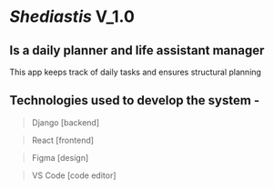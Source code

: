 # _Shediastis_ V_1.0
## Is a daily planner and life assistant manager


This app keeps track of daily tasks and ensures structural planning


## Technologies used to develop the system -
> Django [backend]  

> React [frontend]  

> Figma [design]  

> VS Code [code editor]